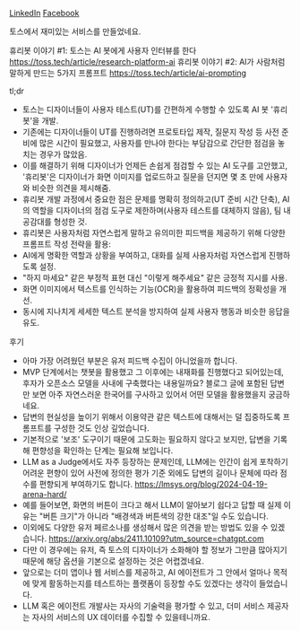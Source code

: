 [LinkedIn](https://www.linkedin.com/posts/byeongheon-lee-2b83aa222_%ED%9C%B4%EB%A6%AC%EB%B4%87-%EC%9D%B4%EC%95%BC%EA%B8%B0-1-%ED%86%A0%EC%8A%A4%EB%8A%94-ai-%EB%B4%87%EC%97%90%EA%B2%8C-%EC%82%AC%EC%9A%A9%EC%9E%90-%EC%9D%B8%ED%84%B0%EB%B7%B0%EB%A5%BC-%ED%95%9C%EB%8B%A4-activity-7272595967965585409-yR1-?utm_source=share&utm_medium=member_desktop)
[Facebook](https://www.facebook.com/share/p/1CYtMKdJVg/)

토스에서 재미있는 서비스를 만들었네요.

휴리봇 이야기 #1: 토스는 AI 봇에게 사용자 인터뷰를 한다
https://toss.tech/article/research-platform-ai
휴리봇 이야기 #2: AI가 사람처럼 말하게 만드는 5가지 프롬프트
https://toss.tech/article/ai-prompting

tl;dr
- 토스는 디자이너들이 사용자 테스트(UT)를 간편하게 수행할 수 있도록 AI 봇 '휴리봇'을 개발. 
- 기존에는 디자이너들이 UT를 진행하려면 프로토타입 제작, 질문지 작성 등 사전 준비에 많은 시간이 필요했고, 사용자를 만나야 한다는 부담감으로 간단한 점검을 놓치는 경우가 많았음.
- 이를 해결하기 위해 디자이너가 언제든 손쉽게 점검할 수 있는 AI 도구를 고안했고, '휴리봇'은 디자이너가 화면 이미지를 업로드하고 질문을 던지면 몇 초 만에 사용자와 비슷한 의견을 제시해줌. 
- 휴리봇 개발 과정에서 중요한 점은 문제를 명확히 정의하고(UT 준비 시간 단축), AI의 역할을 디자이너의 점검 도구로 제한하며(사용자 테스트를 대체하지 않음), 팀 내 공감대를 형성한 것. 
- 휴리봇은 사용자처럼 자연스럽게 말하고 유의미한 피드백을 제공하기 위해 다양한 프롬프트 작성 전략을 활용:
- AI에게 명확한 역할과 상황을 부여하고, 대화를 실제 사용자처럼 자연스럽게 진행하도록 설정.
- "하지 마세요" 같은 부정적 표현 대신 "이렇게 해주세요" 같은 긍정적 지시를 사용. 
- 화면 이미지에서 텍스트를 인식하는 기능(OCR)을 활용하여 피드백의 정확성을 개선. 
- 동시에 지나치게 세세한 텍스트 분석을 방지하여 실제 사용자 행동과 비슷한 응답을 유도. 

후기
- 아마 가장 어려웠던 부분은 유저 피드백 수집이 아니었을까 합니다.
- MVP 단계에서는 챗봇을 활용했고 그 이후에는 내재화를 진행했다고 되어있는데, 후자가 오픈소스 모델을 사내에 구축했다는 내용일까요? 블로그 글에 포함된 답변만 보면 아주 자연스러운 한국어를 구사하고 있어서 어떤 모델을 활용했을지 궁금하네요. 
- 답변의 현실성을 높이기 위해서 이용약관 같은 텍스트에 대해서는 덜 집중하도록 프롬프트를 구성한 것도 인상 깊었습니다.
- 기본적으로 '보조' 도구이기 때문에 고도화는 필요하지 않다고 보지만, 답변을 기록해 편향성을 확인하는 단계는 필요해 보입니다. 
- LLM as a Judge에서도 자주 등장하는 문제인데, LLM에는 인간이 쉽게 포착하기 어려운 편향이 있어 사전에 정의한 평가 기준 외에도 답변의 길이나 문체에 따라 점수를 편향되게 부여하기도 합니다. 
  https://lmsys.org/blog/2024-04-19-arena-hard/
- 예를 들어보면, 화면의 버튼이 크다고 해서 LLM이 알아보기 쉽다고 답할 때 실제 이유는 "버튼 크기"가 아니라 "배경색과 버튼색의 강한 대조"일 수도 있습니다.
- 이외에도 다양한 유저 페르소나를 생성해서 많은 의견을 받는 방법도 있을 수 있겠습니다. 
  https://arxiv.org/abs/2411.10109?utm_source=chatgpt.com
- 다만 이 경우에는 유저, 즉 토스의 디자이너가 소화해야 할 정보가 그만큼 많아지기 때문에 해당 옵션을 기본으로 설정하는 것은 어렵겠네요.
- 앞으로는 더미 앱이나 웹 서비스를 제공하고, AI 에이전트가 그 안에서 얼마나 목적에 맞게 활동하는지를 테스트하는 플랫폼이 등장할 수도 있겠다는 생각이 들었습니다.
- LLM 혹은 에이전트 개발사는 자사의 기술력을 평가할 수 있고, 더미 서비스 제공자는 자사의 서비스의 UX 데이터를 수집할 수 있을테니까요.
